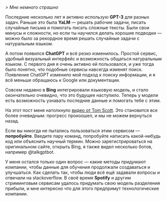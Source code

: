 *\> Мне немного страшно*

Последние несколько лет я активно использую **GPT-3** для разных задач. Раньше это была **YaLM** — решать рабочие задачи, писать случайные письма и помогать писать сложные тексты. Были свои минусы и сложности, но если ты научился делать хорошие подводки — можно было за рекордное время решать случайные задачи с натуральным языком.

А потом появился **ChatGPT** и всё резко изменилось. Простой сервис, удобный визуальный интерфейс и возможность общаться натуральным языком. С первого дня я очень активно ей пользовался, и уже тогда было понятно, что подобные сервисы навсегда изменят поиск. Появление ChatGPT изменило мой подход к поиску информации, и я всё меньше обращаюсь к Google или документации.

Совсем недавно в **Bing** интегрировали языковую модель, и стало окончательно очевидно, что это будущее наступило. Теперь у модели есть возможность узнавать последние данные и помогать тебе с этим. 

На этот пост меня натолкнуло [видео от Tom Scott](https://www.youtube.com/watch?v=jPhJbKBuNnA). Это становится все более очевидным: прогресс произошел, и мы не можем вернуться назад.

Если вы никогда не пытались пользоваться этим сервисом — **попробуйте**. Введите пару команд, попробуйте написать какой-нибудь код или объяснить научный термин. Можно зарегистрироваться на оригинальном сайте, открыть Bing, я также видел несколько ботов, например @talkgptbot.

У меня остался только один вопрос — какие методы придумают компании, чтобы данные для обучения продолжали создаваться и улучшаться. Как сделать так, чтобы люди всё ещё задавали вопросы и отвечали на stackoverflow. В своё время **Spotify** и другим стриминговым сервисам удалось придумать свою модель разделения прибыли, и мне интересно что для этого предпримут технологические компании.